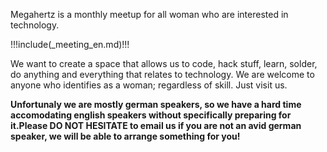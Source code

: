 Megahertz is a monthly meetup for all woman who are interested in technology.

!!!include(_meeting_en.md)!!!

We want to create a space that allows us to code, hack stuff, learn, solder, do anything and everything that relates to technology.
We are welcome to anyone who identifies as a woman; regardless of
skill. Just visit us.

**Unfortunaly we are mostly german speakers, so we have a hard time accomodating english speakers without specifically preparing for it.Please DO NOT HESITATE to email us if you are not an avid german speaker, we will be able to arrange something for you!**
